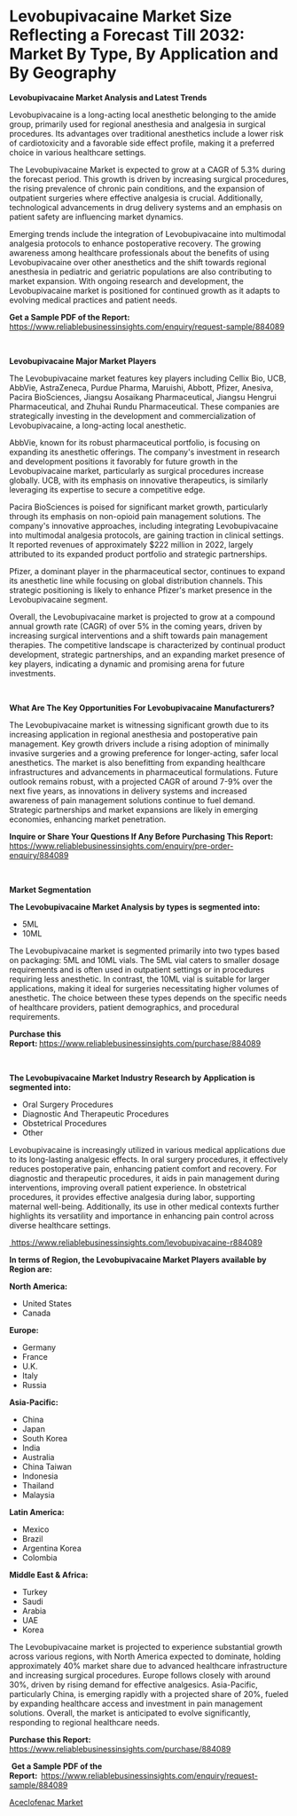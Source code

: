 <p><h1>Levobupivacaine Market Size Reflecting a Forecast Till 2032: Market By Type, By Application and By Geography</h1></p><p><strong>Levobupivacaine Market Analysis and Latest Trends</strong></p>
<p><p>Levobupivacaine is a long-acting local anesthetic belonging to the amide group, primarily used for regional anesthesia and analgesia in surgical procedures. Its advantages over traditional anesthetics include a lower risk of cardiotoxicity and a favorable side effect profile, making it a preferred choice in various healthcare settings. </p><p>The Levobupivacaine Market is expected to grow at a CAGR of 5.3% during the forecast period. This growth is driven by increasing surgical procedures, the rising prevalence of chronic pain conditions, and the expansion of outpatient surgeries where effective analgesia is crucial. Additionally, technological advancements in drug delivery systems and an emphasis on patient safety are influencing market dynamics. </p><p>Emerging trends include the integration of Levobupivacaine into multimodal analgesia protocols to enhance postoperative recovery. The growing awareness among healthcare professionals about the benefits of using Levobupivacaine over other anesthetics and the shift towards regional anesthesia in pediatric and geriatric populations are also contributing to market expansion. With ongoing research and development, the Levobupivacaine market is positioned for continued growth as it adapts to evolving medical practices and patient needs.</p></p>
<p><strong>Get a Sample PDF of the Report:&nbsp;</strong> <a href="https://www.reliablebusinessinsights.com/enquiry/request-sample/884089?utm_campaign=2794&utm_medium=2&utm_source=Github&utm_content=ia&utm_term=08032025&utm_id=levobupivacaine">https://www.reliablebusinessinsights.com/enquiry/request-sample/884089</a></p>
<p>&nbsp;</p>
<p><strong>Levobupivacaine Major Market Players</strong></p>
<p><p>The Levobupivacaine market features key players including Cellix Bio, UCB, AbbVie, AstraZeneca, Purdue Pharma, Maruishi, Abbott, Pfizer, Anesiva, Pacira BioSciences, Jiangsu Aosaikang Pharmaceutical, Jiangsu Hengrui Pharmaceutical, and Zhuhai Rundu Pharmaceutical. These companies are strategically investing in the development and commercialization of Levobupivacaine, a long-acting local anesthetic.</p><p>AbbVie, known for its robust pharmaceutical portfolio, is focusing on expanding its anesthetic offerings. The company's investment in research and development positions it favorably for future growth in the Levobupivacaine market, particularly as surgical procedures increase globally. UCB, with its emphasis on innovative therapeutics, is similarly leveraging its expertise to secure a competitive edge.</p><p>Pacira BioSciences is poised for significant market growth, particularly through its emphasis on non-opioid pain management solutions. The company's innovative approaches, including integrating Levobupivacaine into multimodal analgesia protocols, are gaining traction in clinical settings. It reported revenues of approximately $222 million in 2022, largely attributed to its expanded product portfolio and strategic partnerships.</p><p>Pfizer, a dominant player in the pharmaceutical sector, continues to expand its anesthetic line while focusing on global distribution channels. This strategic positioning is likely to enhance Pfizer's market presence in the Levobupivacaine segment.</p><p>Overall, the Levobupivacaine market is projected to grow at a compound annual growth rate (CAGR) of over 5% in the coming years, driven by increasing surgical interventions and a shift towards pain management therapies. The competitive landscape is characterized by continual product development, strategic partnerships, and an expanding market presence of key players, indicating a dynamic and promising arena for future investments.</p></p>
<p>&nbsp;</p>
<p><strong>What Are The Key Opportunities For Levobupivacaine Manufacturers?</strong></p>
<p><p>The Levobupivacaine market is witnessing significant growth due to its increasing application in regional anesthesia and postoperative pain management. Key growth drivers include a rising adoption of minimally invasive surgeries and a growing preference for longer-acting, safer local anesthetics. The market is also benefitting from expanding healthcare infrastructures and advancements in pharmaceutical formulations. Future outlook remains robust, with a projected CAGR of around 7-9% over the next five years, as innovations in delivery systems and increased awareness of pain management solutions continue to fuel demand. Strategic partnerships and market expansions are likely in emerging economies, enhancing market penetration.</p></p>
<p><strong>Inquire or Share Your Questions If Any Before Purchasing This Report:</strong> <a href="https://www.reliablebusinessinsights.com/enquiry/pre-order-enquiry/884089?utm_campaign=2794&utm_medium=2&utm_source=Github&utm_content=ia&utm_term=08032025&utm_id=levobupivacaine">https://www.reliablebusinessinsights.com/enquiry/pre-order-enquiry/884089</a></p>
<p>&nbsp;</p>
<p><strong>Market Segmentation</strong></p>
<p><strong>The Levobupivacaine Market Analysis by types is segmented into:</strong></p>
<p><ul><li>5ML</li><li>10ML</li></ul></p>
<p><p>The Levobupivacaine market is segmented primarily into two types based on packaging: 5ML and 10ML vials. The 5ML vial caters to smaller dosage requirements and is often used in outpatient settings or in procedures requiring less anesthetic. In contrast, the 10ML vial is suitable for larger applications, making it ideal for surgeries necessitating higher volumes of anesthetic. The choice between these types depends on the specific needs of healthcare providers, patient demographics, and procedural requirements.</p></p>
<p><strong>Purchase this Report:&nbsp;</strong><a href="https://www.reliablebusinessinsights.com/purchase/884089?utm_campaign=2794&utm_medium=2&utm_source=Github&utm_content=ia&utm_term=08032025&utm_id=levobupivacaine">https://www.reliablebusinessinsights.com/purchase/884089</a></p>
<p>&nbsp;</p>
<p><strong>The Levobupivacaine Market Industry Research by Application is segmented into:</strong></p>
<p><ul><li>Oral Surgery Procedures</li><li>Diagnostic And Therapeutic Procedures</li><li>Obstetrical Procedures</li><li>Other</li></ul></p>
<p><p>Levobupivacaine is increasingly utilized in various medical applications due to its long-lasting analgesic effects. In oral surgery procedures, it effectively reduces postoperative pain, enhancing patient comfort and recovery. For diagnostic and therapeutic procedures, it aids in pain management during interventions, improving overall patient experience. In obstetrical procedures, it provides effective analgesia during labor, supporting maternal well-being. Additionally, its use in other medical contexts further highlights its versatility and importance in enhancing pain control across diverse healthcare settings.</p></p>
<p><a href="https://www.reliablebusinessinsights.com/levobupivacaine-r884089?utm_campaign=2794&utm_medium=2&utm_source=Github&utm_content=ia&utm_term=08032025&utm_id=levobupivacaine">&nbsp;https://www.reliablebusinessinsights.com/levobupivacaine-r884089</a></p>
<p><strong>In terms of Region, the Levobupivacaine Market Players available by Region are:</strong></p>
<p>
    <p> <strong> North America: </strong>
        <ul>
            <li>United States</li>
            <li>Canada</li>
        </ul>
        </p> 
    <p> <strong> Europe: </strong>
        <ul>
            <li>Germany</li>
            <li>France</li>
            <li>U.K.</li>
            <li>Italy</li>
            <li>Russia</li>
        </ul>
        </p> 
    <p> <strong> Asia-Pacific: </strong>
        <ul>
            <li>China</li>
            <li>Japan</li>
            <li>South Korea</li>
            <li>India</li>
            <li>Australia</li>
            <li>China Taiwan</li>
            <li>Indonesia</li>
            <li>Thailand</li>
            <li>Malaysia</li>
        </ul>
        </p> 
    <p> <strong> Latin America: </strong>
        <ul>
            <li>Mexico</li>
            <li>Brazil</li>
            <li>Argentina Korea</li>
            <li>Colombia</li>
        </ul>
        </p> 
    <p> <strong> Middle East & Africa: </strong>
        <ul>
            <li>Turkey</li>
            <li>Saudi</li>
            <li>Arabia</li>
            <li>UAE</li>
            <li>Korea</li>
        </ul>
    </p>
    </p>
<p><p>The Levobupivacaine market is projected to experience substantial growth across various regions, with North America expected to dominate, holding approximately 40% market share due to advanced healthcare infrastructure and increasing surgical procedures. Europe follows closely with around 30%, driven by rising demand for effective analgesics. Asia-Pacific, particularly China, is emerging rapidly with a projected share of 20%, fueled by expanding healthcare access and investment in pain management solutions. Overall, the market is anticipated to evolve significantly, responding to regional healthcare needs.</p></p>
<p><strong>Purchase this Report: </strong><a href="https://www.reliablebusinessinsights.com/purchase/884089?utm_campaign=2794&utm_medium=2&utm_source=Github&utm_content=ia&utm_term=08032025&utm_id=levobupivacaine">https://www.reliablebusinessinsights.com/purchase/884089</a></p>
<p>&nbsp;<strong>Get a Sample PDF of the Report:&nbsp;&nbsp;</strong><a href="https://www.reliablebusinessinsights.com/enquiry/request-sample/884089?utm_campaign=2794&utm_medium=2&utm_source=Github&utm_content=ia&utm_term=08032025&utm_id=levobupivacaine">https://www.reliablebusinessinsights.com/enquiry/request-sample/884089</a></p>
<p><strong></strong></p>
<p><p><a href="https://github.com/tszkintruca/Market-Research-Report-List-1/blob/main/aceclofenac-market.md?utm_campaign=2794&utm_medium=2&utm_source=Github&utm_content=ia&utm_term=08032025&utm_id=levobupivacaine">Aceclofenac Market</a></p></p>